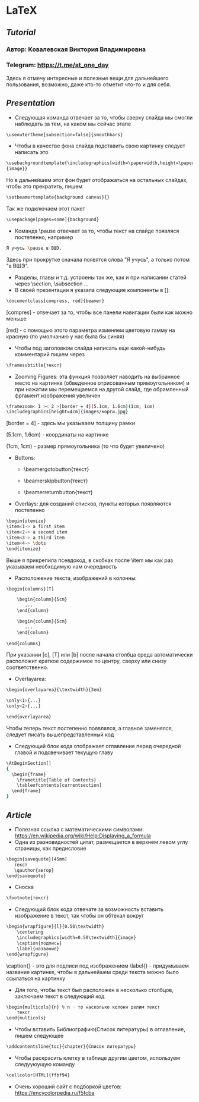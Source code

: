# LaTeX

## _Tutorial_ 
### Автор: Ковалевская Виктория Владимировна
### Telegram: https://t.me/at_one_day

Здесь я отмечу интересные и полезные вещи для дальнейшего пользования, возможно, даже кто-то отметит что-то и для себя.

## _Presentation_

* Следующая команда отвечает за то, чтобы сверху слайда мы смогли наблюдать за тем, на каком мы сейчас этапе
```sh
\useoutertheme[subsection=false]{smoothbars}
```
* Чтобы в качестве фона слайда подставить свою картинку следует написать это
```sh
\usebackgroundtemplate{\includegraphics[width=\paperwidth,height=\paperheight]
{image}}
``` 
Но в дальнейшем этот фон будет отображаться на остальных слайдах, чтобы это прекратить, пишем
```sh
\setbeamertemplate{background canvas}{}
```
Так же подключаем этот пакет
```sh
\usepackage[pages=some]{background}
```
* Команда \pause отвечает за то, чтобы текст на слайде появляся постепенно, например
```sh
Я учусь \pause в ВШЭ.
```
Здесь при прокрутке сначала появятся слова "Я учусь", а только потом "в ВШЭ".
* Разделы, главы и т.д. устроены так же, как и при написании статей через \section, \subsection ...
* В своей презентации я указала следующие компоненты в []:
```sh
\documentclass[compress, red]{beamer}
```
[compres] - отвечает за то, чтобы все панели навигации были как можно меньше

[red] - с помощью этого параметра изменяем цветовую гамму на красную (по умолчанию у нас была бы синяя)
* Чтобы под заголовком слайда написать еще какой-нибудь комментарий пишем через 
```sh
\framesubtitle{текст}
```
* Zooming Figures: эта функция позволяет наводить на выбранное место на картинке (обведенное отрисованным прямоугольником) и при нажатии мы перемещаемся на другой слайд, где обрамленный фргамент изображения увеличен 
```sh
\framezoom< 1 >< 2 >[border = 4](5.1cm, 1.6cm)(1cm, 1cm) 
\includegraphics[height=4cm]{images/корги.jpg}
```
[border = 4] - здесь мы указываем толщину рамки

(5.1cm, 1.6cm) - координаты на картинке 

(1cm, 1cm) - размер прямоугольника (то что будет увеличено)

* Buttons:

  + \beamergotobutton{текст}

  + \beamerskipbutton{текст}

  + \beamerreturnbutton{текст}

* Overlays: для созданий списков, пункты которых появляются постепенно
```sh
\begin{itemize}
\item<1-> a first item
\item<2-> a second item
\item<3-> a third item
\item<4-> \dots
\end{itemize}
```
Выше я прикрепила псевдокод, в скобках после \item<n-> мы как раз указываем необходимую нам очередность
* Расположение текста, изображений в колонны:
```sh
\begin{columns}[T] 

    \begin{column}{5cm} 
       ...
    \end{column}

    \begin{column}{5cm} 
       ...
    \end{column}
    
\end{columns}
```
При указании [c], [T] или [b] после начала столбца среда автоматически расположит краткое содержимое по центру, сверху или снизу соответственно.
* Overlayarea:
```sh
\begin{overlayarea}{\textwidth}{3em}

\only<1>{...}
\only<2>{...}

\end{overlayarea}
```
Чтобы теперь текст постепенно появлялся, а главное заменялся, следует писать вышепредставленный код

* Следующий блок кода отображает оглавление перед очередной главой и подсвечивает текущую главу
```sh
\AtBeginSection[]
{
  \begin{frame}
    \frametitle{Table of Contents}
    \tableofcontents[currentsection]
  \end{frame}
}
```
## _Article_
* Полезная ссылка с математическими символами: https://en.wikipedia.org/wiki/Help:Displaying_a_formula
* Одна из разновидностей цитат, размещается в верхнем левом углу страницы, как предисловие 
```sh
\begin{savequote}[45mm]
   текст
   \qauthor{автор}
\end{savequote}
```
* Сноска
```sh
\footnote{текст}
```
* Следующий блок кода отвечате за возможность вставить изображение в текст, так чтобы он обтекал вокруг 
```sh
\begin{wrapfigure}{l}{0.50\textwidth}
    \centering
    \includegraphics[width=0.50\textwidth]{image}
    \caption{подпись}
    \label{название}
\end{wrapfigure}
```
\caption{} - это для подписи под изображением
\label{} - придумываем название картинке, чтобы в дальнейшем среди текста можно было ссылаться на картинку 
* Для того, чтобы текст был расположен в несколько столбцов, заключаем текст в следующий код
```sh
\begin{multicols}{n} % n - то насколько колонн делим текст
    текст
\end{multicols}
```
* Чтобы вставить Библиографию(Список литературы) в оглавление, пишем следующее 
```sh
\addcontentsline{toc}{chapter}{Список литературы}
```
  * Чтобы раскрасить клетку в таблице другим цветом, используем следууюущую команду
```sh
\cellcolor[HTML]{ffbf94}
```
* Очень хороший сайт с подборкой цветов: https://encycolorpedia.ru/f5fcba
